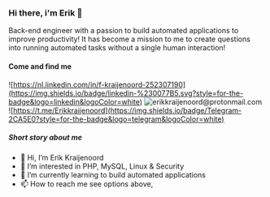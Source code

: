 ### Hi there, i'm Erik 👋
Back-end engineer with a passion to build automated applications to improve productivity! It has become a mission to me to create questions into running automated tasks without a single human interaction! 

#### Come and find me
![https://nl.linkedin.com/in/f-kraijenoord-252307190](https://img.shields.io/badge/linkedin-%230077B5.svg?style=for-the-badge&logo=linkedin&logoColor=white)
![erikkraijenoord@protonmail.com](https://img.shields.io/badge/ProtonMail-8B89CC?style=for-the-badge&logo=protonmail&logoColor=white)
![https://t.me/Erikkraijenoord](https://img.shields.io/badge/Telegram-2CA5E0?style=for-the-badge&logo=telegram&logoColor=white)

##### Short story about me
- 👋 Hi, I’m Erik Kraijenoord
- 👀 I’m interested in PHP, MySQL, Linux & Security
- 🌱 I’m currently learning to build automated applications
- 📫 How to reach me see options above, 

<!---
erikkraijenoord/erikkraijenoord is a ✨ special ✨ repository because its `README.md` (this file) appears on your GitHub profile.
You can click the Preview link to take a look at your changes.
--->
